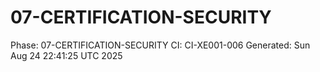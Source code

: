 # 07-CERTIFICATION-SECURITY
Phase: 07-CERTIFICATION-SECURITY
CI: CI-XE001-006
Generated: Sun Aug 24 22:41:25 UTC 2025
